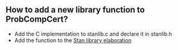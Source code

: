 ## How to add a new library function to ProbCompCert?

* Add the C implementation to stanlib.c and declare it in stanlib.h
* Add the function to the [Stan library elaboration](../../driver/Sstanlib.ml)